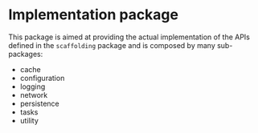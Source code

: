# Implementation package
This package is aimed at providing the actual implementation of the APIs defined in the `scaffolding` package and is composed by many sub-packages:

- cache
- configuration
- logging
- network
- persistence
- tasks
- utility
